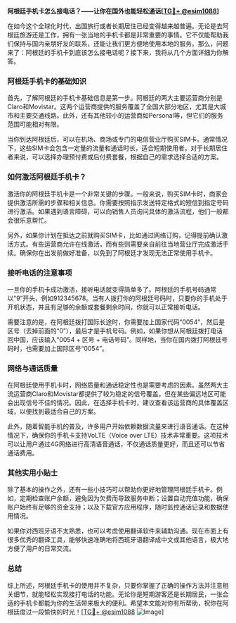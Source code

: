 **阿根廷手机卡怎么接电话？——让你在国外也能轻松通话[[TG💪+ @esim1088](https://t.me/s/esim1088)]**

在如今这个全球化时代，出国旅行或者长期居住已经变得越来越普遍。无论是去阿根廷旅游还是工作，拥有一张当地的手机卡都是非常重要的事情。它不仅能帮助我们保持与国内亲朋好友的联系，还能让我们更方便地使用本地的服务。那么，问题来了：阿根廷的手机卡到底该怎么接电话呢？接下来，我将从几个方面详细为你解答。

### 阿根廷手机卡的基础知识

首先，了解阿根廷的手机卡基础信息是第一步。阿根廷的两大主要运营商分别是Claro和Movistar。这两个运营商提供的服务覆盖了全国大部分地区，尤其是大城市和主要交通线路。此外，还有其他较小的运营商如Personal等，但它们的服务范围可能相对有限。

当你到达阿根廷后，可以在机场、商场或专门的电信营业厅购买SIM卡。通常情况下，这些SIM卡会包含一定量的流量和通话时长，适合短期使用者。对于长期居住者来说，可以选择办理预付费或后付费套餐，根据自己的需求选择合适的方案。

### 如何激活阿根廷手机卡？

激活你的阿根廷手机卡是一个非常关键的步骤。一般来说，购买SIM卡时，商家会提供激活所需的步骤和相关信息。你需要按照指示发送特定格式的短信到指定号码进行激活。如果遇到语言障碍，可以向销售人员询问具体的激活流程，他们一般都会很乐意帮忙。

另外，如果你计划在抵达之前就购买SIM卡，比如通过网络订购，记得提前确认激活方式。有些运营商允许在线激活，而有些则需要亲自前往当地营业厅完成激活手续。确保你在出发前做好准备，以免到了阿根廷才发现无法正常使用手机卡。

### 接听电话的注意事项

一旦你的手机卡成功激活，接听电话就变得简单多了。阿根廷的手机号码通常以“9”开头，例如912345678。当有人拨打你的阿根廷号码时，只要你的手机处于开机状态，并且有足够的余额或套餐剩余时间，你就可以正常接听电话。

需要注意的是，在阿根廷拨打国际长途时，你需要加上国家代码“0054”，然后是区号（去掉前面的“0”），最后才是手机号码。例如，如果你想从阿根廷拨打电话回中国，应该输入“0054 + 区号 + 电话号码”。同样地，当你在国内拨打阿根廷号码时，也需要加上国际区号“0054”。

### 网络与通话质量

在阿根廷使用手机卡时，网络质量和通话稳定性也是需要考虑的因素。虽然两大主流运营商Claro和Movistar都提供了较为稳定的信号覆盖，但在某些偏远地区可能会出现信号不佳的情况。因此，在选择手机卡时，建议查看该运营商的具体覆盖区域，以便找到最适合自己的方案。

此外，随着智能手机的普及，许多用户开始依赖数据流量来进行语音通话。在这种情况下，确保你的手机卡支持VoLTE（Voice over LTE）技术非常重要。这项技术可以让用户通过4G网络进行高清语音通话，不仅通话质量更好，而且还可以节省通话费用。

### 其他实用小贴士

除了基本的操作之外，还有一些小技巧可以帮助你更好地管理阿根廷手机卡。例如，定期检查账户余额，避免因为欠费而导致服务中断；设置自动充值功能，确保账户始终有足够的资金支持；以及下载官方应用程序，随时监控通话记录和数据使用情况。

如果你对西班牙语不太熟悉，也可以考虑使用翻译软件来辅助沟通。现在市面上有很多优秀的翻译工具，能够快速准确地将西班牙语翻译成中文或其他语言，极大地方便了用户的日常交流。

### 总结

综上所述，阿根廷手机卡的使用并不复杂，只要你掌握了正确的操作方法并注意相关细节，就能轻松实现接打电话的功能。无论你是短期游客还是长期居民，一张合适的手机卡都能为你的生活带来极大的便利。希望本文能对你有所帮助，祝你在阿根廷度过一段愉快的时光！[[TG💪+ @esim1088](https://t.me/s/esim1088) ![Image](https://i.postimg.cc/4NQfJmqS/Snipaste-2025-05-13-00-14-12.png)]